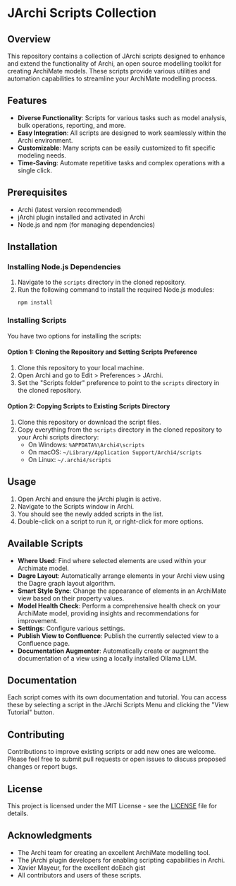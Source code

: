# JArchi Scripts Collection

## Overview

This repository contains a collection of JArchi scripts designed to enhance and extend the functionality of Archi, an open source modelling toolkit for creating ArchiMate models. These scripts provide various utilities and automation capabilities to streamline your ArchiMate modelling process.

## Features

- **Diverse Functionality**: Scripts for various tasks such as model analysis, bulk operations, reporting, and more.
- **Easy Integration**: All scripts are designed to work seamlessly within the Archi environment.
- **Customizable**: Many scripts can be easily customized to fit specific modeling needs.
- **Time-Saving**: Automate repetitive tasks and complex operations with a single click.

## Prerequisites

- Archi (latest version recommended)
- jArchi plugin installed and activated in Archi
- Node.js and npm (for managing dependencies)

## Installation

### Installing Node.js Dependencies

1. Navigate to the `scripts` directory in the cloned repository.
2. Run the following command to install the required Node.js modules:
   ```
   npm install
   ```

### Installing Scripts

You have two options for installing the scripts:

#### Option 1: Cloning the Repository and Setting Scripts Preference

1. Clone this repository to your local machine.
2. Open Archi and go to Edit > Preferences > JArchi.
3. Set the "Scripts folder" preference to point to the `scripts` directory in the cloned repository.

#### Option 2: Copying Scripts to Existing Scripts Directory

1. Clone this repository or download the script files.
2. Copy everything from the `scripts` directory in the cloned repository to your Archi scripts directory:
   - On Windows: `%APPDATA%\Archi4\scripts`
   - On macOS: `~/Library/Application Support/Archi4/scripts`
   - On Linux: `~/.archi4/scripts`

## Usage

1. Open Archi and ensure the jArchi plugin is active.
2. Navigate to the Scripts window in Archi.
3. You should see the newly added scripts in the list.
4. Double-click on a script to run it, or right-click for more options.

## Available Scripts

- **Where Used**: Find where selected elements are used within your Archimate model.
- **Dagre Layout**: Automatically arrange elements in your Archi view using the Dagre graph layout algorithm.
- **Smart Style Sync**: Change the appearance of elements in an ArchiMate view based on their property values.
- **Model Health Check**: Perform a comprehensive health check on your ArchiMate model, providing insights and recommendations for improvement.
- **Settings**: Configure various settings.
- **Publish View to Confluence**: Publish the currently selected view to a Confluence page.
- **Documentation Augmenter**: Automatically create or augment the documentation of a view using a locally installed Ollama LLM.

## Documentation

Each script comes with its own documentation and tutorial. You can access these by selecting a script in the JArchi Scripts Menu and clicking the "View Tutorial" button.

## Contributing

Contributions to improve existing scripts or add new ones are welcome. Please feel free to submit pull requests or open issues to discuss proposed changes or report bugs.

## License

This project is licensed under the MIT License - see the [LICENSE](LICENSE) file for details.

## Acknowledgments

- The Archi team for creating an excellent ArchiMate modelling tool.
- The jArchi plugin developers for enabling scripting capabilities in Archi.
- Xavier Mayeur, for the excellent doEach gist
- All contributors and users of these scripts.
